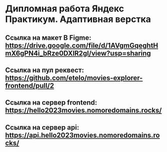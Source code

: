 # Дипломная работа Яндекс Практикум. Адаптивная верстка


## Ссылка на макет В Figme: https://drive.google.com/file/d/1AVgmGqeghtHmX6gPN4i_bRze0DXlR2gl/view?usp=sharing
## Ссылка на пул реквест: https://github.com/etelo/movies-explorer-frontend/pull/2
## Ссылка на сервер frontend: https://hello2023movies.nomoredomains.rocks/
## Ссылка на сервер api: https://api.hello2023movies.nomoredomains.rocks/